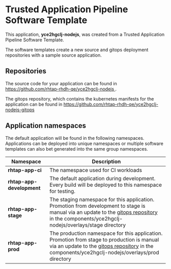 # Trusted Application Pipeline Software Template

This application, **yce2hgclj-nodejs**, was created from a Trusted Application Pipeline Software Template.

The software templates create a new source and gitops deployment repositories with a sample source application. 

## Repositories

The source code for your application can be found in [https://github.com/rhtap-rhdh-qe/yce2hgclj-nodejs ](https://github.com/rhtap-rhdh-qe/yce2hgclj-nodejs ).
 
The gitops repository, which contains the kubernetes manifests for the application can be found in 
[https://github.com/rhtap-rhdh-qe/yce2hgclj-nodejs-gitops ](https://github.com/rhtap-rhdh-qe/yce2hgclj-nodejs-gitops ) 

## Application namespaces 

The default application will be found in the following namespaces. Applications can be deployed into unique namespaces or multiple software templates can also bet generated into the same group namespaces.  

|  Namespace   |  Description   |  
| -------- | -------- |
| **rhtap-app-ci** | The namespace used for CI workloads |
| **rhtap-app-development** | The default application during development. Every build will be deployed to this namespace for testing. |
| **rhtap-app-stage** | The staging namespace for this application. Promotion from development to stage is manual via an update to the [gitops repository](https://github.com/rhtap-rhdh-qe/yce2hgclj-nodejs-gitops ) in the components/yce2hgclj-nodejs/overlays/stage directory |
| **rhtap-app-prod** | The production namespace for this application. Promotion from stage to production is manual via an update to the [gitops repository](https://github.com/rhtap-rhdh-qe/yce2hgclj-nodejs-gitops ) in the components/yce2hgclj-nodejs/overlays/prod directory |